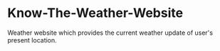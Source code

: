 # Know-The-Weather-Website
Weather website which provides the current weather update of user's present location.
